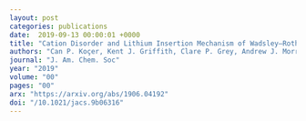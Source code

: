 ```yaml
---
layout: post
categories: publications
date:  2019-09-13 00:00:01 +0000
title: "Cation Disorder and Lithium Insertion Mechanism of Wadsley–Roth Crystallographic Shear Phases from First Principles"
authors: "Can P. Koçer, Kent J. Griffith, Clare P. Grey, Andrew J. Morris"
journal: "J. Am. Chem. Soc"
year: "2019"
volume: "00"
pages: "00"
arx: "https://arxiv.org/abs/1906.04192"
doi: "/10.1021/jacs.9b06316"
---
```

